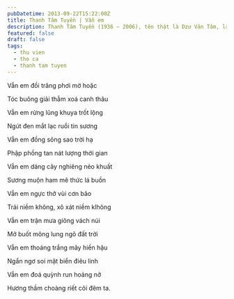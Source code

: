 ```yaml
---
pubDatetime: 2013-09-22T15:22:00Z
title: Thanh Tâm Tuyền | Vẫn em
description: Thanh Tâm Tuyền (1936 – 2006), tên thật là Dzư Văn Tâm, là một nhà thơ, nhà văn người Việt nổi tiếng, được biết đến với những cách tân thơ ca táo bạo.
featured: false
draft: false
tags:
  - thu vien
  - tho ca
  - thanh tam tuyen
---
```


Vẫn em đồi trăng phơi mờ hoặc

Tóc buông giải thẫm xoá canh thâu

Vẫn em rừng lũng khuya trốt lộng

Ngút đen mắt lạc ruổi tin sương

Vẫn em đồng sông sao trời hạ

Phập phồng tan nát lượng thời gian

Vẫn em dáng cây nghiêng nẻo khuất

Sương muộn ham mê thức lá buồn

Vẫn em ngực thở vùi cơn bão

Trải niềm không, xô xát niềm klhông

Vẫn em trận mưa giông vách núi

Mở buốt mông lung ngõ đất trời

Vẫn em thoáng trắng mây hiền hậu

Ngẩn ngơ soi mặt biển điêu linh

Vẫn em đoá quỳnh run hoảng nở

Hương thầm choàng riết cõi đêm ta.
